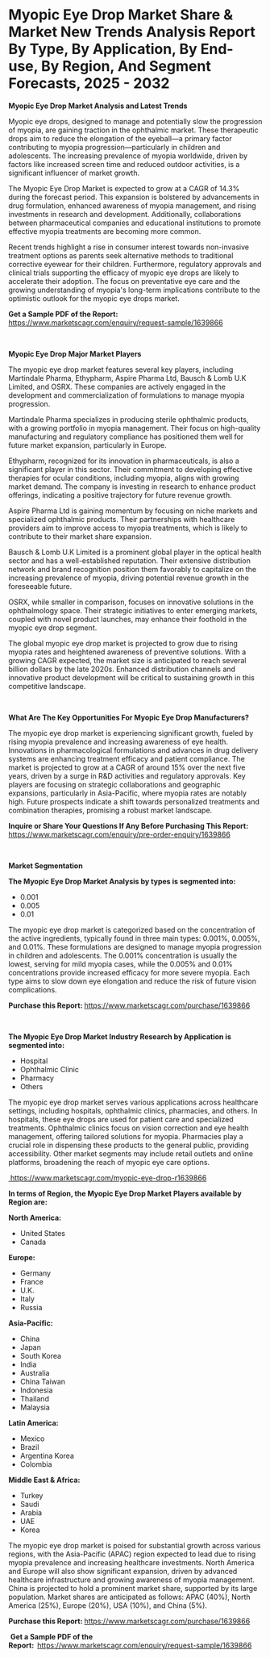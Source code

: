 <p><h1>Myopic Eye Drop Market Share & Market New Trends Analysis Report By Type, By Application, By End-use, By Region, And Segment Forecasts, 2025 - 2032</h1></p><p><strong>Myopic Eye Drop Market Analysis and Latest Trends</strong></p>
<p><p>Myopic eye drops, designed to manage and potentially slow the progression of myopia, are gaining traction in the ophthalmic market. These therapeutic drops aim to reduce the elongation of the eyeball—a primary factor contributing to myopia progression—particularly in children and adolescents. The increasing prevalence of myopia worldwide, driven by factors like increased screen time and reduced outdoor activities, is a significant influencer of market growth.</p><p>The Myopic Eye Drop Market is expected to grow at a CAGR of 14.3% during the forecast period. This expansion is bolstered by advancements in drug formulation, enhanced awareness of myopia management, and rising investments in research and development. Additionally, collaborations between pharmaceutical companies and educational institutions to promote effective myopia treatments are becoming more common.</p><p>Recent trends highlight a rise in consumer interest towards non-invasive treatment options as parents seek alternative methods to traditional corrective eyewear for their children. Furthermore, regulatory approvals and clinical trials supporting the efficacy of myopic eye drops are likely to accelerate their adoption. The focus on preventative eye care and the growing understanding of myopia's long-term implications contribute to the optimistic outlook for the myopic eye drops market.</p></p>
<p><strong>Get a Sample PDF of the Report:&nbsp;</strong> <a href="https://www.marketscagr.com/enquiry/request-sample/1639866?utm_campaign=1948&utm_medium=2&utm_source=Github&utm_content=ia&utm_term=19042025&utm_id=myopic-eye-drop">https://www.marketscagr.com/enquiry/request-sample/1639866</a></p>
<p>&nbsp;</p>
<p><strong>Myopic Eye Drop Major Market Players</strong></p>
<p><p>The myopic eye drop market features several key players, including Martindale Pharma, Ethypharm, Aspire Pharma Ltd, Bausch & Lomb U.K Limited, and OSRX. These companies are actively engaged in the development and commercialization of formulations to manage myopia progression.</p><p>Martindale Pharma specializes in producing sterile ophthalmic products, with a growing portfolio in myopia management. Their focus on high-quality manufacturing and regulatory compliance has positioned them well for future market expansion, particularly in Europe.</p><p>Ethypharm, recognized for its innovation in pharmaceuticals, is also a significant player in this sector. Their commitment to developing effective therapies for ocular conditions, including myopia, aligns with growing market demand. The company is investing in research to enhance product offerings, indicating a positive trajectory for future revenue growth.</p><p>Aspire Pharma Ltd is gaining momentum by focusing on niche markets and specialized ophthalmic products. Their partnerships with healthcare providers aim to improve access to myopia treatments, which is likely to contribute to their market share expansion.</p><p>Bausch & Lomb U.K Limited is a prominent global player in the optical health sector and has a well-established reputation. Their extensive distribution network and brand recognition position them favorably to capitalize on the increasing prevalence of myopia, driving potential revenue growth in the foreseeable future.</p><p>OSRX, while smaller in comparison, focuses on innovative solutions in the ophthalmology space. Their strategic initiatives to enter emerging markets, coupled with novel product launches, may enhance their foothold in the myopic eye drop segment.</p><p>The global myopic eye drop market is projected to grow due to rising myopia rates and heightened awareness of preventive solutions. With a growing CAGR expected, the market size is anticipated to reach several billion dollars by the late 2020s. Enhanced distribution channels and innovative product development will be critical to sustaining growth in this competitive landscape.</p></p>
<p>&nbsp;</p>
<p><strong>What Are The Key Opportunities For Myopic Eye Drop Manufacturers?</strong></p>
<p><p>The myopic eye drop market is experiencing significant growth, fueled by rising myopia prevalence and increasing awareness of eye health. Innovations in pharmacological formulations and advances in drug delivery systems are enhancing treatment efficacy and patient compliance. The market is projected to grow at a CAGR of around 15% over the next five years, driven by a surge in R&D activities and regulatory approvals. Key players are focusing on strategic collaborations and geographic expansions, particularly in Asia-Pacific, where myopia rates are notably high. Future prospects indicate a shift towards personalized treatments and combination therapies, promising a robust market landscape.</p></p>
<p><strong>Inquire or Share Your Questions If Any Before Purchasing This Report:</strong> <a href="https://www.marketscagr.com/enquiry/pre-order-enquiry/1639866?utm_campaign=1948&utm_medium=2&utm_source=Github&utm_content=ia&utm_term=19042025&utm_id=myopic-eye-drop">https://www.marketscagr.com/enquiry/pre-order-enquiry/1639866</a></p>
<p>&nbsp;</p>
<p><strong>Market Segmentation</strong></p>
<p><strong>The Myopic Eye Drop Market Analysis by types is segmented into:</strong></p>
<p><ul><li>0.001</li><li>0.005</li><li>0.01</li></ul></p>
<p><p>The myopic eye drop market is categorized based on the concentration of the active ingredients, typically found in three main types: 0.001%, 0.005%, and 0.01%. These formulations are designed to manage myopia progression in children and adolescents. The 0.001% concentration is usually the lowest, serving for mild myopia cases, while the 0.005% and 0.01% concentrations provide increased efficacy for more severe myopia. Each type aims to slow down eye elongation and reduce the risk of future vision complications.</p></p>
<p><strong>Purchase this Report:&nbsp;</strong><a href="https://www.marketscagr.com/purchase/1639866?utm_campaign=1948&utm_medium=2&utm_source=Github&utm_content=ia&utm_term=19042025&utm_id=myopic-eye-drop">https://www.marketscagr.com/purchase/1639866</a></p>
<p>&nbsp;</p>
<p><strong>The Myopic Eye Drop Market Industry Research by Application is segmented into:</strong></p>
<p><ul><li>Hospital</li><li>Ophthalmic Clinic</li><li>Pharmacy</li><li>Others</li></ul></p>
<p><p>The myopic eye drop market serves various applications across healthcare settings, including hospitals, ophthalmic clinics, pharmacies, and others. In hospitals, these eye drops are used for patient care and specialized treatments. Ophthalmic clinics focus on vision correction and eye health management, offering tailored solutions for myopia. Pharmacies play a crucial role in dispensing these products to the general public, providing accessibility. Other market segments may include retail outlets and online platforms, broadening the reach of myopic eye care options.</p></p>
<p><a href="https://www.marketscagr.com/myopic-eye-drop-r1639866?utm_campaign=1948&utm_medium=2&utm_source=Github&utm_content=ia&utm_term=19042025&utm_id=myopic-eye-drop">&nbsp;https://www.marketscagr.com/myopic-eye-drop-r1639866</a></p>
<p><strong>In terms of Region, the Myopic Eye Drop Market Players available by Region are:</strong></p>
<p>
    <p> <strong> North America: </strong>
        <ul>
            <li>United States</li>
            <li>Canada</li>
        </ul>
        </p> 
    <p> <strong> Europe: </strong>
        <ul>
            <li>Germany</li>
            <li>France</li>
            <li>U.K.</li>
            <li>Italy</li>
            <li>Russia</li>
        </ul>
        </p> 
    <p> <strong> Asia-Pacific: </strong>
        <ul>
            <li>China</li>
            <li>Japan</li>
            <li>South Korea</li>
            <li>India</li>
            <li>Australia</li>
            <li>China Taiwan</li>
            <li>Indonesia</li>
            <li>Thailand</li>
            <li>Malaysia</li>
        </ul>
        </p> 
    <p> <strong> Latin America: </strong>
        <ul>
            <li>Mexico</li>
            <li>Brazil</li>
            <li>Argentina Korea</li>
            <li>Colombia</li>
        </ul>
        </p> 
    <p> <strong> Middle East & Africa: </strong>
        <ul>
            <li>Turkey</li>
            <li>Saudi</li>
            <li>Arabia</li>
            <li>UAE</li>
            <li>Korea</li>
        </ul>
    </p>
    </p>
<p><p>The myopic eye drop market is poised for substantial growth across various regions, with the Asia-Pacific (APAC) region expected to lead due to rising myopia prevalence and increasing healthcare investments. North America and Europe will also show significant expansion, driven by advanced healthcare infrastructure and growing awareness of myopia management. China is projected to hold a prominent market share, supported by its large population. Market shares are anticipated as follows: APAC (40%), North America (25%), Europe (20%), USA (10%), and China (5%).</p></p>
<p><strong>Purchase this Report: </strong><a href="https://www.marketscagr.com/purchase/1639866?utm_campaign=1948&utm_medium=2&utm_source=Github&utm_content=ia&utm_term=19042025&utm_id=myopic-eye-drop">https://www.marketscagr.com/purchase/1639866</a></p>
<p>&nbsp;<strong>Get a Sample PDF of the Report:&nbsp;&nbsp;</strong><a href="https://www.marketscagr.com/enquiry/request-sample/1639866?utm_campaign=1948&utm_medium=2&utm_source=Github&utm_content=ia&utm_term=19042025&utm_id=myopic-eye-drop">https://www.marketscagr.com/enquiry/request-sample/1639866</a></p>
<p><strong></strong></p>
<p><p></p><p></p><p></p></p>